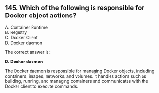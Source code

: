 ## 145. Which of the following is responsible for Docker object actions?
A. Container Runtime  
B. Registry  
C. Docker Client  
D. Docker daemon  

The correct answer is:

**D. Docker daemon**

The Docker daemon is responsible for managing Docker objects, including containers, images, networks, and volumes. It handles actions such as building, running, and managing containers and communicates with the Docker client to execute commands.
